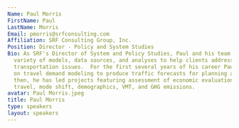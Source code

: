 ```yaml
---
Name: Paul Morris
FirstName: Paul
LastName: Morris
Email: pmorris@srfconsulting.com
Affiliation: SRF Consulting Group, Inc.
Position: Director - Policy and System Studies
Bio: As SRF's Director of System and Policy Studies, Paul and his team use a wide
  variety of models, data sources, and analyses to help clients address the most challenging
  transportation issues.  For the first several years of his career Paul's focus was
  on travel demand modeling to produce traffic forecasts for planning and projects.  Since
  then, he has led projects featuring assessment of economic evaluation, multimodal
  travel, mode shift, demographics, VMT, and GHG emissions.
avatar: Paul Morris.jpeg
title: Paul Morris
type: speakers
layout: speakers
---
```

